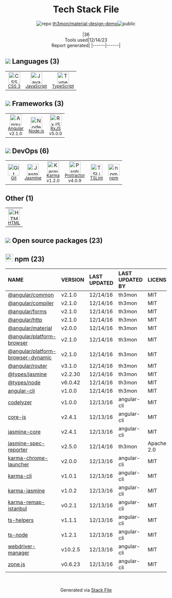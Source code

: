 <!--
&lt;--- Readme.md Snippet without images Start ---&gt;
## Tech Stack
th3mon/material-design-demo is built on the following main stack:

- [Jasmine](http://jasmine.github.io/) – Javascript Testing Framework
- [Node.js](http://nodejs.org/) – Frameworks (Full Stack)
- [JavaScript](https://developer.mozilla.org/en-US/docs/Web/JavaScript) – Languages
- [Karma](http://karma-runner.github.io/) – Browser Testing
- [TypeScript](http://www.typescriptlang.org) – Languages
- [Protractor](http://angular.github.io/protractor) – Javascript Testing Framework
- [RxJS](http://reactivex.io/rxjs/) – Concurrency Frameworks
- [Angular](https://angular.io) – Javascript MVC Frameworks
- [TSLint](https://github.com/palantir/tslint) – Code Review

Full tech stack [here](/techstack.md)

&lt;--- Readme.md Snippet without images End ---&gt;

&lt;--- Readme.md Snippet with images Start ---&gt;
## Tech Stack
th3mon/material-design-demo is built on the following main stack:

- <img width='25' height='25' src='https://img.stackshare.io/service/831/7c0b595409af531b9cdeb07f8c513e8b.png' alt='Jasmine'/> [Jasmine](http://jasmine.github.io/) – Javascript Testing Framework
- <img width='25' height='25' src='https://img.stackshare.io/service/1011/n1JRsFeB_400x400.png' alt='Node.js'/> [Node.js](http://nodejs.org/) – Frameworks (Full Stack)
- <img width='25' height='25' src='https://img.stackshare.io/service/1209/javascript.jpeg' alt='JavaScript'/> [JavaScript](https://developer.mozilla.org/en-US/docs/Web/JavaScript) – Languages
- <img width='25' height='25' src='https://img.stackshare.io/service/1420/TidYGd6a.png' alt='Karma'/> [Karma](http://karma-runner.github.io/) – Browser Testing
- <img width='25' height='25' src='https://img.stackshare.io/service/1612/bynNY5dJ.jpg' alt='TypeScript'/> [TypeScript](http://www.typescriptlang.org) – Languages
- <img width='25' height='25' src='https://img.stackshare.io/service/1754/protractor-logo1.png' alt='Protractor'/> [Protractor](http://angular.github.io/protractor) – Javascript Testing Framework
- <img width='25' height='25' src='https://img.stackshare.io/service/1796/984368.png' alt='RxJS'/> [RxJS](http://reactivex.io/rxjs/) – Concurrency Frameworks
- <img width='25' height='25' src='https://img.stackshare.io/service/3745/cb8U-gL6_400x400.jpg' alt='Angular'/> [Angular](https://angular.io) – Javascript MVC Frameworks
- <img width='25' height='25' src='https://img.stackshare.io/service/5561/303157.png' alt='TSLint'/> [TSLint](https://github.com/palantir/tslint) – Code Review

Full tech stack [here](/techstack.md)

&lt;--- Readme.md Snippet with images End ---&gt;
-->
<div align="center">

# Tech Stack File
![](https://img.stackshare.io/repo.svg "repo") [th3mon/material-design-demo](https://github.com/th3mon/material-design-demo)![](https://img.stackshare.io/public_badge.svg "public")
<br/><br/>
|36<br/>Tools used|12/14/23 <br/>Report generated|
|------|------|
</div>

## <img src='https://img.stackshare.io/languages.svg'/> Languages (3)
<table><tr>
  <td align='center'>
  <img width='36' height='36' src='https://img.stackshare.io/service/6727/css.png' alt='CSS 3'>
  <br>
  <sub><a href="https://developer.mozilla.org/en-US/docs/Web/CSS/CSS3">CSS 3</a></sub>
  <br>
  <sub></sub>
</td>

<td align='center'>
  <img width='36' height='36' src='https://img.stackshare.io/service/1209/javascript.jpeg' alt='JavaScript'>
  <br>
  <sub><a href="https://developer.mozilla.org/en-US/docs/Web/JavaScript">JavaScript</a></sub>
  <br>
  <sub></sub>
</td>

<td align='center'>
  <img width='36' height='36' src='https://img.stackshare.io/service/1612/bynNY5dJ.jpg' alt='TypeScript'>
  <br>
  <sub><a href="http://www.typescriptlang.org">TypeScript</a></sub>
  <br>
  <sub></sub>
</td>

</tr>
</table>

## <img src='https://img.stackshare.io/frameworks.svg'/> Frameworks (3)
<table><tr>
  <td align='center'>
  <img width='36' height='36' src='https://img.stackshare.io/service/3745/cb8U-gL6_400x400.jpg' alt='Angular'>
  <br>
  <sub><a href="https://angular.io">Angular</a></sub>
  <br>
  <sub>v2.1.0</sub>
</td>

<td align='center'>
  <img width='36' height='36' src='https://img.stackshare.io/service/1011/n1JRsFeB_400x400.png' alt='Node.js'>
  <br>
  <sub><a href="http://nodejs.org/">Node.js</a></sub>
  <br>
  <sub></sub>
</td>

<td align='center'>
  <img width='36' height='36' src='https://img.stackshare.io/service/1796/984368.png' alt='RxJS'>
  <br>
  <sub><a href="http://reactivex.io/rxjs/">RxJS</a></sub>
  <br>
  <sub>v5.0.0</sub>
</td>

</tr>
</table>

## <img src='https://img.stackshare.io/devops.svg'/> DevOps (6)
<table><tr>
  <td align='center'>
  <img width='36' height='36' src='https://img.stackshare.io/service/1046/git.png' alt='Git'>
  <br>
  <sub><a href="http://git-scm.com/">Git</a></sub>
  <br>
  <sub></sub>
</td>

<td align='center'>
  <img width='36' height='36' src='https://img.stackshare.io/service/831/7c0b595409af531b9cdeb07f8c513e8b.png' alt='Jasmine'>
  <br>
  <sub><a href="http://jasmine.github.io/">Jasmine</a></sub>
  <br>
  <sub></sub>
</td>

<td align='center'>
  <img width='36' height='36' src='https://img.stackshare.io/service/1420/TidYGd6a.png' alt='Karma'>
  <br>
  <sub><a href="http://karma-runner.github.io/">Karma</a></sub>
  <br>
  <sub>v1.2.0</sub>
</td>

<td align='center'>
  <img width='36' height='36' src='https://img.stackshare.io/service/1754/protractor-logo1.png' alt='Protractor'>
  <br>
  <sub><a href="http://angular.github.io/protractor">Protractor</a></sub>
  <br>
  <sub>v4.0.9</sub>
</td>

<td align='center'>
  <img width='36' height='36' src='https://img.stackshare.io/service/5561/303157.png' alt='TSLint'>
  <br>
  <sub><a href="https://github.com/palantir/tslint">TSLint</a></sub>
  <br>
  <sub></sub>
</td>

<td align='center'>
  <img width='36' height='36' src='https://img.stackshare.io/service/1120/lejvzrnlpb308aftn31u.png' alt='npm'>
  <br>
  <sub><a href="https://www.npmjs.com/">npm</a></sub>
  <br>
  <sub></sub>
</td>

</tr>
</table>

## Other (1)
<table><tr>
  <td align='center'>
  <img width='36' height='36' src='https://img.stackshare.io/service/2270/no-img-open-source.png' alt='HTML'>
  <br>
  <sub><a href="http://">HTML</a></sub>
  <br>
  <sub></sub>
</td>

</tr>
</table>


## <img src='https://img.stackshare.io/group.svg' /> Open source packages (23)</h2>

## <img width='24' height='24' src='https://img.stackshare.io/service/1120/lejvzrnlpb308aftn31u.png'/> npm (23)

|NAME|VERSION|LAST UPDATED|LAST UPDATED BY|LICENSE|VULNERABILITIES|
|:------|:------|:------|:------|:------|:------|
|[@angular/common](https://www.npmjs.com/@angular/common)|v2.1.0|12/14/16|th3mon |MIT|N/A|
|[@angular/compiler](https://www.npmjs.com/@angular/compiler)|v2.1.0|12/14/16|th3mon |MIT|N/A|
|[@angular/forms](https://www.npmjs.com/@angular/forms)|v2.1.0|12/14/16|th3mon |MIT|N/A|
|[@angular/http](https://www.npmjs.com/@angular/http)|v2.1.0|12/14/16|th3mon |MIT|N/A|
|[@angular/material](https://www.npmjs.com/@angular/material)|v2.0.0|12/14/16|th3mon |MIT|N/A|
|[@angular/platform-browser](https://www.npmjs.com/@angular/platform-browser)|v2.1.0|12/14/16|th3mon |MIT|N/A|
|[@angular/platform-browser-dynamic](https://www.npmjs.com/@angular/platform-browser-dynamic)|v2.1.0|12/14/16|th3mon |MIT|N/A|
|[@angular/router](https://www.npmjs.com/@angular/router)|v3.1.0|12/14/16|th3mon |MIT|N/A|
|[@types/jasmine](https://www.npmjs.com/@types/jasmine)|v2.2.30|12/14/16|th3mon |MIT|N/A|
|[@types/node](https://www.npmjs.com/@types/node)|v6.0.42|12/14/16|th3mon |MIT|N/A|
|[angular-cli](https://www.npmjs.com/angular-cli)|v1.0.0|12/14/16|th3mon |MIT|N/A|
|[codelyzer](https://www.npmjs.com/codelyzer)|v1.0.0|12/13/16|angular-cli |MIT|N/A|
|[core-js](https://www.npmjs.com/core-js)|v2.4.1|12/13/16|angular-cli |MIT|N/A|
|[jasmine-core](https://www.npmjs.com/jasmine-core)|v2.4.1|12/13/16|angular-cli |MIT|N/A|
|[jasmine-spec-reporter](https://www.npmjs.com/jasmine-spec-reporter)|v2.5.0|12/14/16|th3mon |Apache-2.0|N/A|
|[karma-chrome-launcher](https://www.npmjs.com/karma-chrome-launcher)|v2.0.0|12/13/16|angular-cli |MIT|N/A|
|[karma-cli](https://www.npmjs.com/karma-cli)|v1.0.1|12/13/16|angular-cli |MIT|N/A|
|[karma-jasmine](https://www.npmjs.com/karma-jasmine)|v1.0.2|12/13/16|angular-cli |MIT|N/A|
|[karma-remap-istanbul](https://www.npmjs.com/karma-remap-istanbul)|v0.2.1|12/13/16|angular-cli |MIT|N/A|
|[ts-helpers](https://www.npmjs.com/ts-helpers)|v1.1.1|12/13/16|angular-cli |MIT|N/A|
|[ts-node](https://www.npmjs.com/ts-node)|v1.2.1|12/13/16|angular-cli |MIT|N/A|
|[webdriver-manager](https://www.npmjs.com/webdriver-manager)|v10.2.5|12/13/16|angular-cli |MIT|N/A|
|[zone.js](https://www.npmjs.com/zone.js)|v0.6.23|12/13/16|angular-cli |MIT|N/A|

<br/>
<div align='center'>

Generated via [Stack File](https://github.com/marketplace/stack-file)
